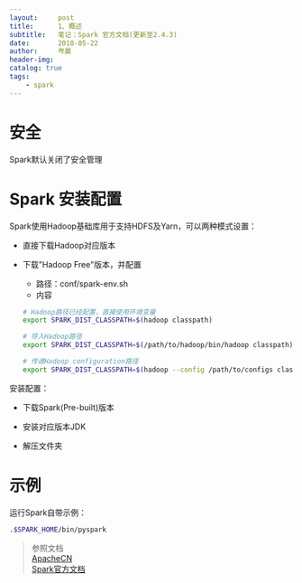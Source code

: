 ```yaml
---
layout:     post  
title:      1、概述  
subtitle:   笔记：Spark 官方文档(更新至2.4.3)  
date:       2018-05-22  
author:     岑晨  
header-img: 
catalog: true  
tags:  
    - spark   
---
```


# 安全

Spark默认关闭了安全管理

# Spark 安装配置 

Spark使用Hadoop基础库用于支持HDFS及Yarn，可以两种模式设置：

- 直接下载Hadoop对应版本

- 下载"Hadoop Free"版本，并配置

  - 路径：conf/spark-env.sh
  - 内容

  ```bash
  # Hadoop路径已经配置，直接使用环境变量
  export SPARK_DIST_CLASSPATH=$(hadoop classpath)
  
  # 导入Hadoop路径
  export SPARK_DIST_CLASSPATH=$(/path/to/hadoop/bin/hadoop classpath)
  
  # 传递Hadoop configuration路径
  export SPARK_DIST_CLASSPATH=$(hadoop --config /path/to/configs classpath)
  ```

  

安装配置：

- 下载Spark(Pre-built)版本  

- 安装对应版本JDK

- 解压文件夹  

# 示例   

运行Spark自带示例：
```bash
.$SPARK_HOME/bin/pyspark 
```
> 参照文档  
> 				[ApacheCN](https://github.com/oolong0616/spark-doc-zh.git)     
> 				[Spark官方文档](http://spark.apache.org/docs/2.2.0/)      
